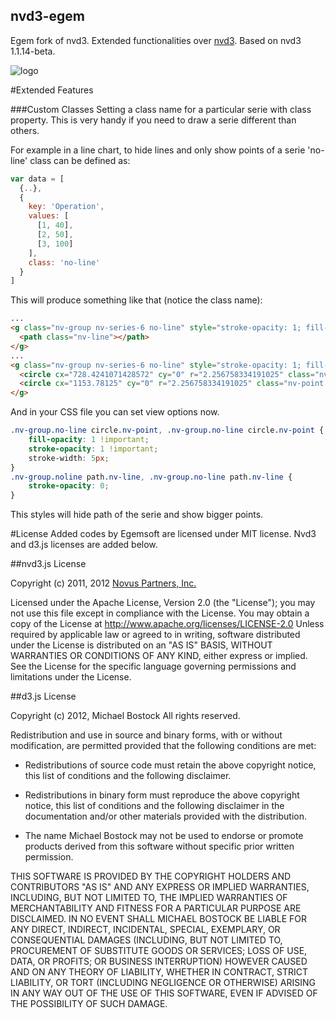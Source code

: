 nvd3-egem
---------

Egem fork of nvd3. Extended functionalities over [nvd3](http://nvd3.org). Based on nvd3 1.1.14-beta.

![logo](http://egemsoft.net/images/logo.png)

#Extended Features

###Custom Classes
Setting a class name for a particular serie with class property. This is very handy if you need to draw a serie different than others.  

For example in a line chart, to hide lines and only show points of a serie 'no-line' class can be defined as:
```js
var data = [
  {..},
  {
    key: 'Operation',
    values: [
      [1, 40],
      [2, 50],
      [3, 100]
    ],
    class: 'no-line'
  }
]
```
This will produce something like that (notice the class name):

```html
...
<g class="nv-group nv-series-6 no-line" style="stroke-opacity: 1; fill-opacity: 0.5; fill: rgb(214, 39, 40); stroke: rgb(214, 39, 40);">
  <path class="nv-line"></path>
</g>
...
<g class="nv-group nv-series-6 no-line" style="stroke-opacity: 1; fill-opacity: 0.5; stroke: rgb(214, 39, 40); fill: rgb(214, 39, 40);">
  <circle cx="728.4241071428572" cy="0" r="2.256758334191025" class="nv-point nv-point-0"></circle>
  <circle cx="1153.78125" cy="0" r="2.256758334191025" class="nv-point nv-point-1"></circle>
</g>
```

And in your CSS file you can set view options now.

```css
.nv-group.no-line circle.nv-point, .nv-group.no-line circle.nv-point {
	fill-opacity: 1 !important;
	stroke-opacity: 1 !important;
	stroke-width: 5px;
}
.nv-group.noline path.nv-line, .nv-group.no-line path.nv-line {
	stroke-opacity: 0;
}
```

This styles will hide path of the serie and show bigger points.


#License
Added codes by Egemsoft are licensed under MIT license. Nvd3 and d3.js licenses are added below.

##nvd3.js License

Copyright (c) 2011, 2012 [Novus Partners, Inc.][novus]

Licensed under the Apache License, Version 2.0 (the "License");
you may not use this file except in compliance with the License.
You may obtain a copy of the License at http://www.apache.org/licenses/LICENSE-2.0
Unless required by applicable law or agreed to in writing, software
distributed under the License is distributed on an "AS IS" BASIS,
WITHOUT WARRANTIES OR CONDITIONS OF ANY KIND, either express or implied.
See the License for the specific language governing permissions and
limitations under the License.

[novus]: https://www.novus.com/

##d3.js License

Copyright (c) 2012, Michael Bostock
All rights reserved.

Redistribution and use in source and binary forms, with or without
modification, are permitted provided that the following conditions are met:

* Redistributions of source code must retain the above copyright notice, this
  list of conditions and the following disclaimer.

* Redistributions in binary form must reproduce the above copyright notice,
  this list of conditions and the following disclaimer in the documentation
  and/or other materials provided with the distribution.

* The name Michael Bostock may not be used to endorse or promote products
  derived from this software without specific prior written permission.

THIS SOFTWARE IS PROVIDED BY THE COPYRIGHT HOLDERS AND CONTRIBUTORS "AS IS"
AND ANY EXPRESS OR IMPLIED WARRANTIES, INCLUDING, BUT NOT LIMITED TO, THE
IMPLIED WARRANTIES OF MERCHANTABILITY AND FITNESS FOR A PARTICULAR PURPOSE ARE
DISCLAIMED. IN NO EVENT SHALL MICHAEL BOSTOCK BE LIABLE FOR ANY DIRECT,
INDIRECT, INCIDENTAL, SPECIAL, EXEMPLARY, OR CONSEQUENTIAL DAMAGES (INCLUDING,
BUT NOT LIMITED TO, PROCUREMENT OF SUBSTITUTE GOODS OR SERVICES; LOSS OF USE,
DATA, OR PROFITS; OR BUSINESS INTERRUPTION) HOWEVER CAUSED AND ON ANY THEORY
OF LIABILITY, WHETHER IN CONTRACT, STRICT LIABILITY, OR TORT (INCLUDING
NEGLIGENCE OR OTHERWISE) ARISING IN ANY WAY OUT OF THE USE OF THIS SOFTWARE,
EVEN IF ADVISED OF THE POSSIBILITY OF SUCH DAMAGE.
